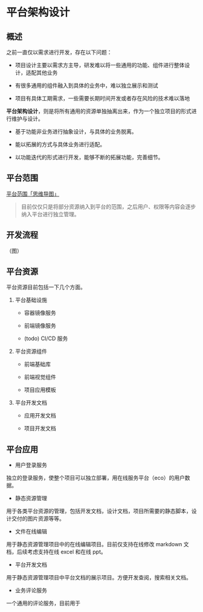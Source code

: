 
# 平台架构设计


## 概述

之前一直仅以需求进行开发，存在以下问题：

- 项目设计主要以需求方主导，研发难以将一些通用的功能、组件进行整体设计，适配其他业务

- 有很多通用的组件融入到具体的业务中，难以独立展示和测试

- 项目有具体工期需求，一些需要长期时间开发或者存在风险的技术难以落地

**平台架构设计**，则是将所有通用的资源单独抽离出来，作为一个独立项目的形式进行维护与设计。

- 基于功能非业务进行抽象设计，与具体的业务脱离。

- 能以拓展的方式与具体业务进行适配。

- 以功能迭代的形式进行开发，能够不断的拓展功能，完善细节。

## 平台范围

[平台范围「思维导图」](https://boardmix.cn/app/share?token=LOgLVuHrNEq3X3bz6XIl0oUYiA-lNMh0zFXkRBiZRU9GIPPLnhHKkKwvlQR5z2GyYzZUSHaq2ypY3a9cM73lQleUwgNP-orum2HrEzQPFPI=&inviteCode=zlWtcd)


> 目前仅仅只是将部分资源纳入到平台的范围，之后用户、权限等内容会逐步纳入平台进行独立管理。


## 开发流程

（图）

## 平台资源

平台资源目前包括一下几个方面。

1. 平台基础设施

    - 容器镜像服务

    - 前端镜像服务

    - (todo) CI/CD 服务

    
2. 平台资源组件

    - 前端基础库

    - 前端视觉组件

    - 项目应用模板


3. 平台开发文档

    - 应用开发文档

    - 项目开发文档

## 平台应用

- 用户登录服务

独立的登录服务，使整个项目可以独立部署，用在线服务平台（eco）的用户数据。

- 静态资源管理

用于各类平台资源的管理，包括开发文档，设计文档，项目所需要的静态脚本，设计交付的图片资源等等。

- 文件在线编辑

用于静态资源管理项目中的在线编辑项目。目前仅支持在线修改 markdown 文档，后续考虑支持在线 excel 和在线 ppt。

- 平台开发文档

用于静态资源管理项目中平台文档的展示项目。方便开发查阅，搜索相关文档。

- 业务评论服务

一个通用的评论服务，目前用于 